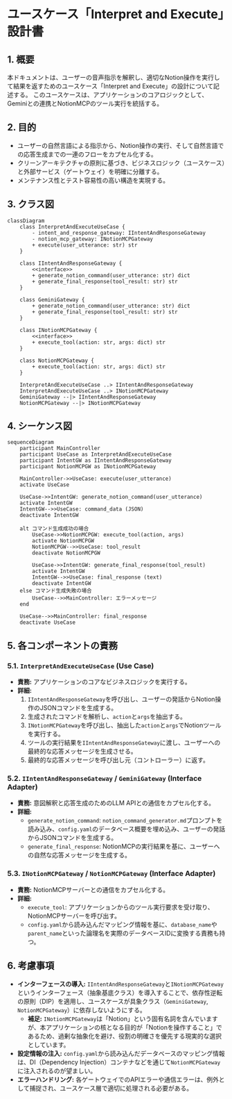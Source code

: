 # ユースケース「Interpret and Execute」設計書

## 1. 概要

本ドキュメントは、ユーザーの音声指示を解釈し、適切なNotion操作を実行して結果を返すためのユースケース「Interpret and Execute」の設計について記述する。
このユースケースは、アプリケーションのコアロジックとして、Geminiとの連携とNotionMCPのツール実行を統括する。

## 2. 目的

- ユーザーの自然言語による指示から、Notion操作の実行、そして自然言語での応答生成までの一連のフローをカプセル化する。
- クリーンアーキテクチャの原則に基づき、ビジネスロジック（ユースケース）と外部サービス（ゲートウェイ）を明確に分離する。
- メンテナンス性とテスト容易性の高い構造を実現する。

## 3. クラス図

```mermaid
classDiagram
    class InterpretAndExecuteUseCase {
        - intent_and_response_gateway: IIntentAndResponseGateway
        - notion_mcp_gateway: INotionMCPGateway
        + execute(user_utterance: str) str
    }

    class IIntentAndResponseGateway {
        <<interface>>
        + generate_notion_command(user_utterance: str) dict
        + generate_final_response(tool_result: str) str
    }

    class GeminiGateway {
        + generate_notion_command(user_utterance: str) dict
        + generate_final_response(tool_result: str) str
    }

    class INotionMCPGateway {
        <<interface>>
        + execute_tool(action: str, args: dict) str
    }

    class NotionMCPGateway {
        + execute_tool(action: str, args: dict) str
    }

    InterpretAndExecuteUseCase ..> IIntentAndResponseGateway
    InterpretAndExecuteUseCase ..> INotionMCPGateway
    GeminiGateway --|> IIntentAndResponseGateway
    NotionMCPGateway --|> INotionMCPGateway
```

## 4. シーケンス図

```mermaid
sequenceDiagram
    participant MainController
    participant UseCase as InterpretAndExecuteUseCase
    participant IntentGW as IIntentAndResponseGateway
    participant NotionMCPGW as INotionMCPGateway

    MainController->>UseCase: execute(user_utterance)
    activate UseCase

    UseCase->>IntentGW: generate_notion_command(user_utterance)
    activate IntentGW
    IntentGW-->>UseCase: command_data (JSON)
    deactivate IntentGW

    alt コマンド生成成功の場合
        UseCase->>NotionMCPGW: execute_tool(action, args)
        activate NotionMCPGW
        NotionMCPGW-->>UseCase: tool_result
        deactivate NotionMCPGW

        UseCase->>IntentGW: generate_final_response(tool_result)
        activate IntentGW
        IntentGW-->>UseCase: final_response (text)
        deactivate IntentGW
    else コマンド生成失敗の場合
        UseCase-->>MainController: エラーメッセージ
    end

    UseCase-->>MainController: final_response
    deactivate UseCase
```

## 5. 各コンポーネントの責務

### 5.1. `InterpretAndExecuteUseCase` (Use Case)

- **責務:** アプリケーションのコアなビジネスロジックを実行する。
- **詳細:**
    1.  `IIntentAndResponseGateway`を呼び出し、ユーザーの発話からNotion操作のJSONコマンドを生成する。
    2.  生成されたコマンドを解析し、`action`と`args`を抽出する。
    3.  `INotionMCPGateway`を呼び出し、抽出した`action`と`args`でNotionツールを実行する。
    4.  ツールの実行結果を`IIntentAndResponseGateway`に渡し、ユーザーへの最終的な応答メッセージを生成させる。
    5.  最終的な応答メッセージを呼び出し元（コントローラー）に返す。

### 5.2. `IIntentAndResponseGateway` / `GeminiGateway` (Interface Adapter)

- **責務:** 意図解釈と応答生成のためのLLM APIとの通信をカプセル化する。
- **詳細:**
    -   `generate_notion_command`: `notion_command_generator.md`プロンプトを読み込み、`config.yaml`のデータベース概要を埋め込み、ユーザーの発話からJSONコマンドを生成する。
    -   `generate_final_response`: NotionMCPの実行結果を基に、ユーザーへの自然な応答メッセージを生成する。

### 5.3. `INotionMCPGateway` / `NotionMCPGateway` (Interface Adapter)

- **責務:** NotionMCPサーバーとの通信をカプセル化する。
- **詳細:**
    -   `execute_tool`: アプリケーションからのツール実行要求を受け取り、NotionMCPサーバーを呼び出す。
    -   `config.yaml`から読み込んだマッピング情報を基に、`database_name`や`parent_name`といった論理名を実際のデータベースIDに変換する責務も持つ。

## 6. 考慮事項

-   **インターフェースの導入:** `IIntentAndResponseGateway`と`INotionMCPGateway`というインターフェース（抽象基底クラス）を導入することで、依存性逆転の原則（DIP）を適用し、ユースケースが具象クラス（`GeminiGateway`, `NotionMCPGateway`）に依存しないようにする。
    -   **補足:** `INotionMCPGateway`は「Notion」という固有名詞を含んでいますが、本アプリケーションの核となる目的が「Notionを操作すること」であるため、過剰な抽象化を避け、役割の明確さを優先する現実的な選択としています。
-   **設定情報の注入:** `config.yaml`から読み込んだデータベースのマッピング情報は、DI（Dependency Injection）コンテナなどを通じて`NotionMCPGateway`に注入されるのが望ましい。
-   **エラーハンドリング:** 各ゲートウェイでのAPIエラーや通信エラーは、例外として捕捉され、ユースケース層で適切に処理される必要がある。
